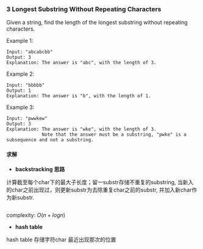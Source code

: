 <!--
 * @Author: httermin
 * @Date: 2019-12-23 10:42:45
 -->
### 3 Longest Substring Without Repeating Characters

Given a string, find the length of the longest substring without repeating characters.

Example 1:
```
Input: "abcabcbb"
Output: 3 
Explanation: The answer is "abc", with the length of 3. 
```
Example 2:
```
Input: "bbbbb"
Output: 1
Explanation: The answer is "b", with the length of 1.
```
Example 3:
```
Input: "pwwkew"
Output: 3
Explanation: The answer is "wke", with the length of 3. 
             Note that the answer must be a substring, "pwke" is a subsequence and not a substring.
```

#### 求解

+ **backstracking 思路**

计算截至每个char下的最大子长度；留一substr存储不重复的substring, 当新入的char之前出现过，则更新substr为去除重复char之前的substr, 并加入新char作为新substr.

```

```

complexity: $O(n + logn)$

+ **hash table**

hash table 存储字符char 最近出现那次的位置
